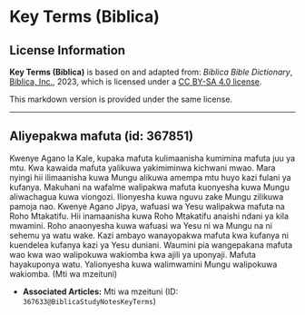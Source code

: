 # Key Terms (Biblica)

## License Information

**Key Terms (Biblica)** is based on and adapted from: _Biblica Bible Dictionary_, [Biblica, Inc.](https://www.biblica.com/), 2023, which is licensed under a [CC BY-SA 4.0 license](https://creativecommons.org/licenses/by-sa/4.0/legalcode.en).

This markdown version is provided under the same license.



--------------------------------

## Aliyepakwa mafuta (id: 367851)

Kwenye Agano la Kale, kupaka mafuta kulimaanisha kumimina mafuta juu ya mtu. Kwa kawaida mafuta yalikuwa yakimiminwa kichwani mwao. Mara nyingi hii ilimaanisha kuwa Mungu alikuwa amempa mtu huyo kazi fulani ya kufanya. Makuhani na wafalme walipakwa mafuta kuonyesha kuwa Mungu aliwachagua kuwa viongozi. Ilionyesha kuwa nguvu zake Mungu zilikuwa pamoja nao. Kwenye Agano Jipya, wafuasi wa Yesu walipakwa mafuta na Roho Mtakatifu. Hii inamaanisha kuwa Roho Mtakatifu anaishi ndani ya kila mwamini. Roho anaonyesha kuwa wafuasi wa Yesu ni wa Mungu na ni sehemu ya watu wake. Kazi ambayo wanayopakwa mafuta kwa kufanya ni kuendelea kufanya kazi ya Yesu duniani. Waumini pia wangepakana mafuta wao kwa wao walipokuwa wakiomba kwa ajili ya uponyaji. Mafuta hayakuponya watu. Yalionyesha kuwa walimwamini Mungu walipokuwa wakiomba. (Mti wa mzeituni)

* **Associated Articles:** Mti wa mzeituni (ID: `367633@BiblicaStudyNotesKeyTerms`)

